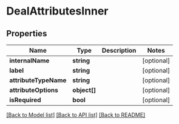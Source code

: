 # DealAttributesInner

## Properties
Name | Type | Description | Notes
------------ | ------------- | ------------- | -------------
**internalName** | **string** |  | [optional] 
**label** | **string** |  | [optional] 
**attributeTypeName** | **string** |  | [optional] 
**attributeOptions** | **object[]** |  | [optional] 
**isRequired** | **bool** |  | [optional] 

[[Back to Model list]](../../README.md#documentation-for-models) [[Back to API list]](../../README.md#documentation-for-api-endpoints) [[Back to README]](../../README.md)


